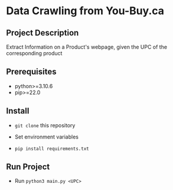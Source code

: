 # Data Crawling from You-Buy.ca


## Project Description
Extract Information on a Product's webpage, given the UPC of the corresponding product


## Prerequisites
- python>=3.10.6
- pip>=22.0

## Install
- `git clone` this repository

- Set environment variables

- `pip install requirements.txt`

## Run Project
- Run `python3 main.py <UPC>`
